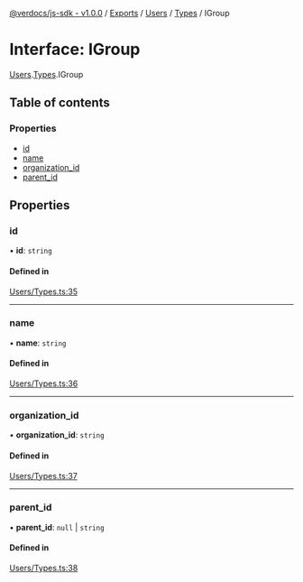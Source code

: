 [@verdocs/js-sdk - v1.0.0](../README.md) / [Exports](../modules.md) / [Users](../modules/Users.md) / [Types](../modules/Users.Types.md) / IGroup

# Interface: IGroup

[Users](../modules/Users.md).[Types](../modules/Users.Types.md).IGroup

## Table of contents

### Properties

- [id](Users.Types.IGroup.md#id)
- [name](Users.Types.IGroup.md#name)
- [organization_id](Users.Types.IGroup.md#organization_id)
- [parent_id](Users.Types.IGroup.md#parent_id)

## Properties

### id

• **id**: `string`

#### Defined in

[Users/Types.ts:35](https://github.com/Verdocs/js-sdk/blob/main/src/Users/Types.ts#L35)

___

### name

• **name**: `string`

#### Defined in

[Users/Types.ts:36](https://github.com/Verdocs/js-sdk/blob/main/src/Users/Types.ts#L36)

___

### organization\_id

• **organization\_id**: `string`

#### Defined in

[Users/Types.ts:37](https://github.com/Verdocs/js-sdk/blob/main/src/Users/Types.ts#L37)

___

### parent\_id

• **parent\_id**: ``null`` \| `string`

#### Defined in

[Users/Types.ts:38](https://github.com/Verdocs/js-sdk/blob/main/src/Users/Types.ts#L38)
